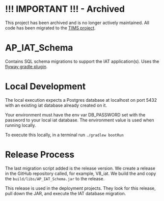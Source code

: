 # !!! IMPORTANT !!! - Archived
This project has been archived and is no longer actively maintained.  All code has been migrated to the [TIMS project](https://github.com/SmarterApp/TIMS).

# AP_IAT_Schema

Contains SQL schema migrations to support the IAT application(s). Uses the [flyway gradle plugin](https://flywaydb.org/documentation/gradle/).


# Local Development

The local execution expects a Postgres database at localhost on port 5432 with an existing iat database already 
created on it.

Your environment must have the env var DB_PASSWORD set with the password to your local iat database.  The environment
value is used when running locally. 

To execute this locally, in a terminal run `./gradlew bootRun`

# Release Process

The last migration script added is the release version.  We create a release in the GitHub repository called, 
for example, V8_iat.  We build the and copy the `build/libs/AP_IAT_Schema.jar` to the release.

This release is used in the deployment projects.  They look for this release, pull down the JAR, and execute the IAT 
database migration.